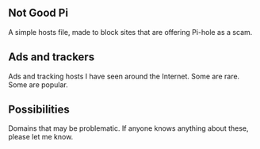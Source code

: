 ## Not Good Pi
A simple hosts file, made to block sites that are offering Pi-hole as a scam.

## Ads and trackers
Ads and tracking hosts I have seen around the Internet. Some are rare. Some are popular.

## Possibilities
Domains that may be problematic. If anyone knows anything about these, please let me know.
